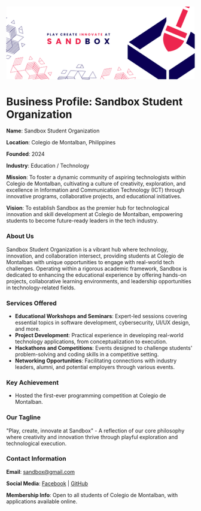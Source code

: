 ![](./Sandbox%20Cover%20Photo.png)

# Business Profile: Sandbox Student Organization

**Name**: Sandbox Student Organization

**Location**: Colegio de Montalban, Philippines

**Founded**: 2024

**Industry**: Education / Technology

**Mission**: To foster a dynamic community of aspiring technologists within Colegio de Montalban, cultivating a culture of creativity, exploration, and excellence in Information and Communication Technology (ICT) through innovative programs, collaborative projects, and educational initiatives.

**Vision**: To establish Sandbox as the premier hub for technological innovation and skill development at Colegio de Montalban, empowering students to become future-ready leaders in the tech industry.

### About Us
Sandbox Student Organization is a vibrant hub where technology, innovation, and collaboration intersect, providing students at Colegio de Montalban with unique opportunities to engage with real-world tech challenges. Operating within a rigorous academic framework, Sandbox is dedicated to enhancing the educational experience by offering hands-on projects, collaborative learning environments, and leadership opportunities in technology-related fields.

### Services Offered
- **Educational Workshops and Seminars**: Expert-led sessions covering essential topics in software development, cybersecurity, UI/UX design, and more.
- **Project Development**: Practical experience in developing real-world technology applications, from conceptualization to execution.
- **Hackathons and Competitions**: Events designed to challenge students' problem-solving and coding skills in a competitive setting.
- **Networking Opportunities**: Facilitating connections with industry leaders, alumni, and potential employers through various events.

### Key Achievement
- Hosted the first-ever programming competition at Colegio de Montalban.

### Our Tagline
"Play, create, innovate at Sandbox" - A reflection of our core philosophy where creativity and innovation thrive through playful exploration and technological execution.

### Contact Information
**Email**: sandbox@gmail.com

**Social Media**: [Facebook](https://www.facebook.com/sandbox.at.cdm) | [GitHub](https://github.com/Sandbox-Student-Organization/)

**Membership Info**: Open to all students of Colegio de Montalban, with applications available online.